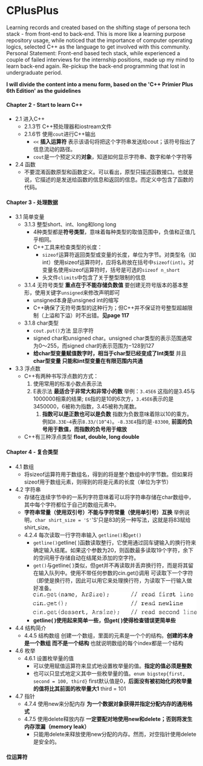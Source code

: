 # CPlusPlus

Learning records and created based on the shifting stage of persona tech stack - from front-end to back-end.
This is more like a learning purpose repository usage, while noticed that the importance of computer operating logics, selected C++ as the language to get involved with this community. Personal Statement: Front-end based tech stack, while experienced a couple of failed interviews for the internship positions, made up my mind to learn back-end again. Re-pickup the back-end programming that lost in undergraduate period.

**I will divide the content into a menu form, based on the 'C++ Primier Plus 6th Edition' as the guidelines**

#### Chapter 2 - Start to learn C++

- 2.1 进入C++
  - 2.1.3节 C++预处理器和iostream文件
  - 2.1.6节 使用`cout`进行C++输出
    - `<<` **插入运算符** 表示该语句将把这个字符串发送给cout；该符号指出了信息流动的路径。
    - `cout`是一个预定义的**对象**，知道如何显示字符串、数字和单个字符等
- 2.4 函数
  - 不要混淆函数原型和函数定义。可以看出，原型只描述函数接口。也就是说，它描述的是发送给函数的信息和返回的信息。而定义中包含了函数的代码。

#### Chapter 3 - 处理数据

- 3.1 简单变量
  - 3.1.3 整型short、int、long和long long
    - 4种类型都是**符号类型**，意味着每种类型的取值范围中，负值和正值几乎相同。
    - C++工具来检查类型的长度：
      - `sizeof`运算符返回类型或变量的长度，单位为字节。对类型名（如int）使用sizeof运算符时，应将名称放在括号中`sizeof(int)`。对变量名使用sizeof运算符时，括号是可选的`sizeof n_short`
      - 头文件`climits`中包含了关于整型限制的信息
  - 3.1.4 无符号类型 **重点在于不能存储负数值** 要创建无符号版本的基本整形，使用关键字`unsigned`来修改声明即可
    - unsigned本身是unsigned int的缩写
    - C++确保了无符号类型的这种行为；但C++并不保证符号整型超越限制（上溢和下溢）时不出错。**见page 117**
  - 3.1.8 char类型
    - `cout.put()`方法 显示字符
    - signed char和unsigned char。unsigned char类型的表示范围通常为0～255，而signed char的表示范围为−128到127
    - **给char型变量赋值数字时，相当于char型已经变成了Int类型** 并且 **char型变量 只能和int型变量在有限范围内共通**
- 3.3 浮点数
  - C++有两种书写浮点数的方式：
    1. 使用常用的标准小数点表示法
    2. E表示法 **最适合于非常大和非常小的数** 举例：`3.45E6` 这指的是3.45与1000000相乘的结果; `E6`指的是10的6次方，`3.45E6`表示的是3450000，6被称为指数，3.45被称为尾数。
       1. **指数可以是正数也可以是负数** 指数为负数意味着除以10的乘方。例如`8.33E~4`表示`8.33/(10^4)`。`-8.33E4`指的是`-83300`, **前面的负号用于数值，而指数的负号用于缩放**
  - C++有三种浮点类型 **float, double, long double**

#### Chapter 4 - 复合类型
- 4.1 数组
  - 将sizeof运算符用于数组名，得到的将是整个数组中的字节数。但如果将sizeof用于数组元素，则得到的将是元素的长度（单位为字节）
- 4.2 字符串
  - 存储在连续字节中的一系列字符意味着可以将字符串存储在char数组中，其中每个字符都位于自己的数组元素中。
  - **字符串常量（使用双引号）不能与字符常量（使用单引号）互换** 举例说明，`char shirt_size = 'S'`'S'只是83的另一种写法，这就是将83赋给shirt_size。
  - 4.2.4 每次读取一行字符串输入 `getline()`和`get()`
    - `getline()`getline( )函数读取整行，它使用通过回车键输入的换行符来确定输入结尾。如果这个参数为20，则函数最多读取19个字符，余下的空间用于存储自动在结尾处添加的空字符。
    - `get()`与getline( )类似，但get并不再读取并丢弃换行符，而是将其留在输入队列中。使用不带任何参数的cin.get()调用 可读取下一个字符（即使是换行符，因此可以用它来处理换行符，为读取下一行输入做好准备。![img.png](img.png)
    - **getline( )使用起来简单一些，但get( )使得检查错误更简单些**
- 4.4 结构简介
  - 4.4.5 结构数组 创建一个数组，里面的元素是一个个的结构。**创建的本身 是一个数组 而不是一个结构** 也就说明数组的每个index都是一个结构
- 4.6 枚举
  - 4.6.1 设置枚举量的值 
    - 可以使用赋值运算符来显式地设置枚举量的值。**指定的值必须是整数**
    - 也可以只显式地定义其中一些枚举量的值。`enum bigstep{first, second = 100, third}` first默认值是0，**后面没有被初始化的枚举量的值将比其前面的枚举量大1** third = 101
- 4.7 指针
  - 4.7.4 使用new来分配内存 **为一个数据对象获得并指定分配内存的通用格式**
  - 4.7.5 使用delete释放内存 **一定要配对地使用new和delete；否则将发生内存泄漏（memory leak）**
    - 只能用delete来释放使用new分配的内存。然而，对空指针使用delete是安全的。
#### 位运算符
